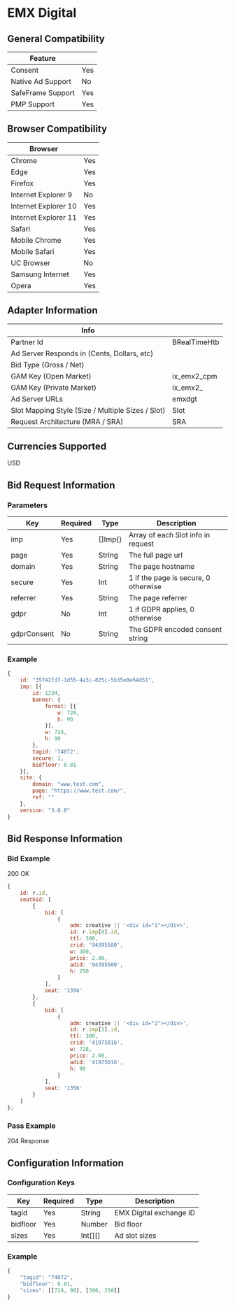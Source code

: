 # EMX Digital
## General Compatibility
|Feature|  |
|---|---|
| Consent | Yes |
| Native Ad Support | No |
| SafeFrame Support | Yes |
| PMP Support | Yes |

## Browser Compatibility
| Browser |  |
|--- |---|
| Chrome | Yes |
| Edge | Yes |
| Firefox | Yes |
| Internet Explorer 9 | No |
| Internet Explorer 10 | Yes |
| Internet Explorer 11 | Yes |
| Safari | Yes |
| Mobile Chrome | Yes |
| Mobile Safari | Yes |
| UC Browser | No |
| Samsung Internet | Yes |
| Opera | Yes |

## Adapter Information
| Info | |
|---|---|
| Partner Id | BRealTimeHtb |
| Ad Server Responds in (Cents, Dollars, etc) | |
| Bid Type (Gross / Net) | |
| GAM Key (Open Market) | ix_emx2_cpm |
| GAM Key (Private Market) | ix_emx2_<bidDealId> |
| Ad Server URLs | emxdgt |
| Slot Mapping Style (Size / Multiple Sizes / Slot) | Slot |
| Request Architecture (MRA / SRA) | SRA |

## Currencies Supported
USD

## Bid Request Information
### Parameters
| Key | Required | Type | Description |
|---|---|---|---|
| imp | Yes | []Imp{} | Array of each Slot info in request |
| page | Yes | String | The full page url |
| domain | Yes | String | The page hostname |
| secure | Yes | Int | 1 if the page is secure, 0 otherwise |
| referrer | Yes | String | The page referrer |
| gdpr | No | Int | 1 if GDPR applies, 0 otherwise |
| gdprConsent | No | String | The GDPR encoded consent string |


### Example
```javascript
{
    id: "35742fd7-1d55-4a3c-825c-5b35e0e64d51",
    imp: [{
        id: 1234,
        banner: {
            format: [{
                w: 728,
                h: 90
            }],
            w: 728,
            h: 90
        },
        tagid: '74072',
        secure: 1,
        bidfloor: 0.01
    }],
    site: {
        domain: "www.test.com",
        page: "https://www.test.com/",
        ref: ""
    },
    version: "3.0.0"
}
```

## Bid Response Information
### Bid Example
200 OK
```javascript
{
    id: r.id,
    seatbid: [
        {
            bid: [
                {
                    adm: creative || '<div id="1"></div>',
                    id: r.imp[0].id,
                    ttl: 300,
                    crid: '94395500',
                    w: 300,
                    price: 2.00,
                    adid: '94395500',
                    h: 250
                }
            ],
            seat: '1356'
        },
        {
            bid: [
                {
                    adm: creative || '<div id="2"></div>',
                    id: r.imp[1].id,
                    ttl: 300,
                    crid: '41975016',
                    w: 728,
                    price: 2.00,
                    adid: '41975016',
                    h: 90
                }
            ],
            seat: '1356'
        }
    ]
};
```
### Pass Example
204 Response

## Configuration Information
### Configuration Keys
| Key | Required | Type | Description |
|---|---|---|---|
| tagid | Yes | String | EMX Digital exchange ID |
| bidfloor | Yes | Number | Bid floor |
| sizes | Yes | Int[][] | Ad slot sizes |

### Example
```javascript
{
    "tagid": "74072",
    "bidfloor": 0.01,
    "sizes": [[728, 90], [300, 250]]
}
```